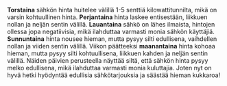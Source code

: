 **Torstaina** sähkön hinta huitelee välillä 1-5 senttiä kilowattitunnilta, mikä on varsin kohtuullinen hinta. **Perjantaina** hinta laskee entisestään, liikkuen nollan ja neljän sentin välillä. **Lauantaina** sähkö on lähes ilmaista, hintojen ollessa jopa negatiivisia, mikä ilahduttaa varmasti monia sähkön käyttäjiä. **Sunnuntaina** hinta nousee hieman, mutta pysyy silti edullisena, vaihdellen nollan ja viiden sentin välillä. Viikon päätteeksi **maanantaina** hinta kohoaa hieman, mutta pysyy silti kohtuullisena, liikkuen kahden ja neljän sentin välillä. Näiden päivien perusteella näyttää siltä, että sähkön hinta pysyy melko edullisena, mikä ilahduttaa varmasti monia kuluttajia. Joten nyt on hyvä hetki hyödyntää edullisia sähkötarjouksia ja säästää hieman kukkaroa!
